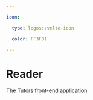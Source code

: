 ```yaml
---

icon: 

  type: logos:svelte-icon

  color: FF3F01

---
```


# Reader

The Tutors front-end application